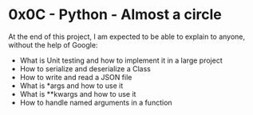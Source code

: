 # 0x0C - Python - Almost a circle

At the end of this project, I am expected to be able to explain to anyone, without the help of Google:
<ul>
    <li> What is Unit testing and how to implement it in a large project
    <li> How to serialize and deserialize a Class
    <li> How to write and read a JSON file
    <li> What is *args and how to use it
    <li> What is **kwargs and how to use it
    <li> How to handle named arguments in a function
</ul>